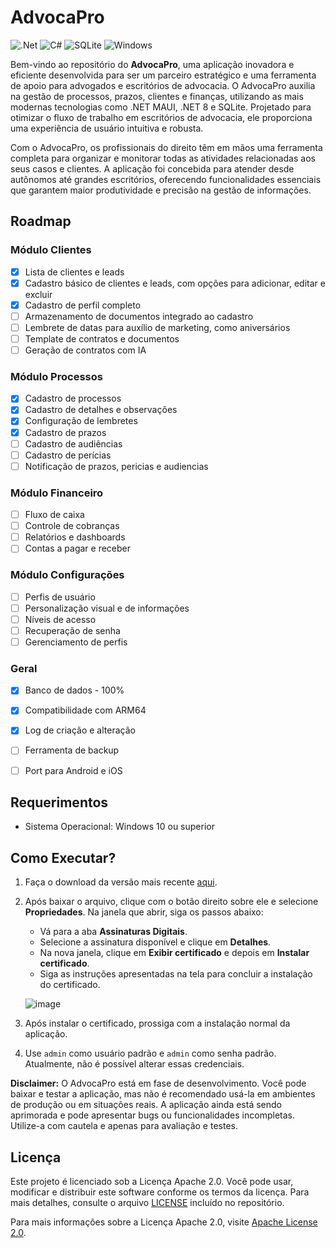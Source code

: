 # AdvocaPro

![.Net](https://img.shields.io/badge/.NET-5C2D91?style=for-the-badge&logo=.net&logoColor=white) ![C#](https://img.shields.io/badge/c%23-%23239120.svg?style=for-the-badge&logo=csharp&logoColor=white) ![SQLite](https://img.shields.io/badge/sqlite-%2307405e.svg?style=for-the-badge&logo=sqlite&logoColor=white) ![Windows](https://img.shields.io/badge/Windows-0078D6?style=for-the-badge&logo=windows&logoColor=white)

Bem-vindo ao repositório do **AdvocaPro**, uma aplicação inovadora e eficiente desenvolvida para ser um parceiro estratégico e uma ferramenta de apoio para advogados e escritórios de advocacia. O AdvocaPro auxilia na gestão de processos, prazos, clientes e finanças, utilizando as mais modernas tecnologias como .NET MAUI, .NET 8 e SQLite. Projetado para otimizar o fluxo de trabalho em escritórios de advocacia, ele proporciona uma experiência de usuário intuitiva e robusta.

Com o AdvocaPro, os profissionais do direito têm em mãos uma ferramenta completa para organizar e monitorar todas as atividades relacionadas aos seus casos e clientes. A aplicação foi concebida para atender desde autônomos até grandes escritórios, oferecendo funcionalidades essenciais que garantem maior produtividade e precisão na gestão de informações.

## Roadmap
### Módulo Clientes
- [x] Lista de clientes e leads
- [x] Cadastro básico de clientes e leads, com opções para adicionar, editar e excluir
- [x] Cadastro de perfil completo
- [ ] Armazenamento de documentos integrado ao cadastro
- [ ] Lembrete de datas para auxílio de marketing, como aniversários
- [ ] Template de contratos e documentos
- [ ] Geração de contratos com IA

### Módulo Processos
- [x] Cadastro de processos
- [x] Cadastro de detalhes e observações
- [x] Configuração de lembretes
- [x] Cadastro de prazos
- [ ] Cadastro de audiências
- [ ] Cadastro de perícias
- [ ] Notificação de prazos, pericias e audiencias

### Módulo Financeiro
- [ ] Fluxo de caixa
- [ ] Controle de cobranças
- [ ] Relatórios e dashboards
- [ ] Contas a pagar e receber

### Módulo Configurações
- [ ] Perfis de usuário
- [ ] Personalização visual e de informações
- [ ] Níveis de acesso
- [ ] Recuperação de senha
- [ ] Gerenciamento de perfis

### Geral
- [x] Banco de dados - 100%
- [x] Compatibilidade com ARM64
- [x] Log de criação e alteração
- [ ] Ferramenta de backup
- [ ] Port para Android e iOS


## Requerimentos
- Sistema Operacional: Windows 10 ou superior

## Como Executar?

1. Faça o download da versão mais recente [aqui](https://github.com/fpedrolucas95/AdvocaPro/releases).

2. Após baixar o arquivo, clique com o botão direito sobre ele e selecione **Propriedades**. Na janela que abrir, siga os passos abaixo:
   - Vá para a aba **Assinaturas Digitais**.
   - Selecione a assinatura disponível e clique em **Detalhes**.
   - Na nova janela, clique em **Exibir certificado** e depois em **Instalar certificado**.
   - Siga as instruções apresentadas na tela para concluir a instalação do certificado.
     
   ![image](https://github.com/user-attachments/assets/fcd0bbe1-9d96-4021-b238-eae57c0c2db4)
   
3. Após instalar o certificado, prossiga com a instalação normal da aplicação.

4. Use `admin` como usuário padrão e `admin` como senha padrão. Atualmente, não é possível alterar essas credenciais.

**Disclaimer:** O AdvocaPro está em fase de desenvolvimento. Você pode baixar e testar a aplicação, mas não é recomendado usá-la em ambientes de produção ou em situações reais. A aplicação ainda está sendo aprimorada e pode apresentar bugs ou funcionalidades incompletas. Utilize-a com cautela e apenas para avaliação e testes.

## Licença

Este projeto é licenciado sob a Licença Apache 2.0. Você pode usar, modificar e distribuir este software conforme os termos da licença. Para mais detalhes, consulte o arquivo [LICENSE](LICENSE) incluído no repositório.

Para mais informações sobre a Licença Apache 2.0, visite [Apache License 2.0](https://www.apache.org/licenses/LICENSE-2.0).
